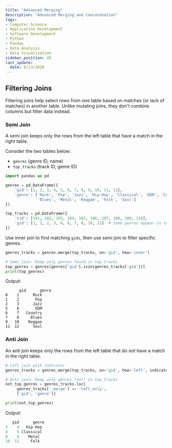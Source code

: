 ```yaml
---
title: "Advanced Merging"
description: "Advanced Merging and Concatenation"
tags:
- Computer Science
- Application Development
- Software Development
- Python
- Pandas
- Data Analysis
- Data Visualization
sidebar_position: 45
last_update:
  date: 6/13/2020
---
```



## Filtering Joins  

Filtering joins help select rows from one table based on matches (or lack of matches) in another table. Unlike mutating joins, they don't combine columns but filter data instead.  

### Semi Join  

A semi join keeps only the rows from the left table that have a match in the right table.  

Consider the  two tables below:  
- `genres` (genre ID, name)  
- `top_tracks` (track ID, genre ID)  

```python
import pandas as pd

genres = pd.DataFrame({
    'gid': [1, 2, 3, 4, 5, 6, 7, 8, 9, 10, 11, 12],
    'genre': ['Rock', 'Pop', 'Jazz', 'Hip-Hop', 'Classical', 'EDM', 'Country', 
              'Blues', 'Metal', 'Reggae', 'Folk', 'Soul']
})

top_tracks = pd.DataFrame({
    'tid': [101, 102, 103, 104, 105, 106, 107, 108, 109, 110],
    'gid': [1, 2, 2, 3, 6, 6, 7, 8, 10, 12]  # Some genres appear in top_tracks
})
```

Use inner join to find matching `gids`, then use semi join to filter specific genres.

```python
genres_tracks = genres.merge(top_tracks, on='gid', how='inner')

# Semi join: Keep only genres found in top_tracks
top_genres = genres[genres['gid'].isin(genres_tracks['gid'])]
print(top_genres)
```

Output:

```
      gid      genre
0    1      Rock
1    2       Pop
2    3      Jazz
5    6       EDM
6    7   Country
7    8     Blues
9   10    Reggae
11  12      Soul
```

### Anti Join  

An anti join keeps only the rows from the left table that do *not* have a match in the right table.  

```python
# Left join with indicator
genres_tracks = genres.merge(top_tracks, on='gid', how='left', indicator=True)

# Anti join: Keep only genres *not* in top_tracks
not_top_genres = genres_tracks.loc[
     genres_tracks['_merge'] == 'left_only', 
     ['gid', 'genre']]

print(not_top_genres)
```

Output:

```python
   gid      genre
3    4   Hip-Hop
4    5 Classical
8    9    Metal
10  11     Folk
```